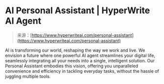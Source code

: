 <!--yml
category: 未分类
date: 2024-05-27 15:19:47
-->

# AI Personal Assistant | HyperWrite AI Agent

> 来源：[https://www.hyperwriteai.com/personal-assistant](https://www.hyperwriteai.com/personal-assistant)

AI is transforming our world, reshaping the way we work and live. We envision a future where one powerful AI agent streamlines your digital life, seamlessly integrating all your needs into a single, intelligent solution. Our Personal Assistant embodies this vision, offering you unparalleled convenience and efficiency in tackling everyday tasks, without the hassle of juggling multiple tools.